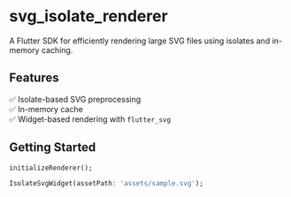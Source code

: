 # svg_isolate_renderer

A Flutter SDK for efficiently rendering large SVG files using isolates and in-memory caching.

## Features

✅ Isolate-based SVG preprocessing  
✅ In-memory cache  
✅ Widget-based rendering with `flutter_svg`

## Getting Started

```dart
initializeRenderer();

IsolateSvgWidget(assetPath: 'assets/sample.svg');
